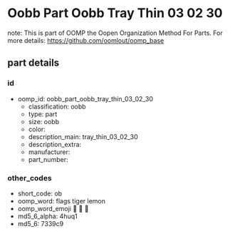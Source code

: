 # Oobb Part Oobb Tray Thin 03 02 30  

note: This is part of OOMP the Oopen Organization Method For Parts. For more details: https://github.com/oomlout/oomp_base

##  part details





### id
* oomp_id: oobb_part_oobb_tray_thin_03_02_30
  * classification: oobb
  * type: part
  * size: oobb
  * color: 
  * description_main: tray_thin_03_02_30
  * description_extra: 
  * manufacturer: 
  * part_number: 

### other_codes
* short_code: ob
* oomp_word: flags tiger lemon
* oomp_word_emoji :flags: :tiger: :lemon:
* md5_6_alpha: 4huq1
* md5_6: 7339c9